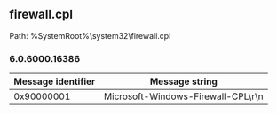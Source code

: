 ## firewall.cpl

Path: %SystemRoot%\system32\firewall.cpl

### 6.0.6000.16386

Message identifier | Message string
--- | ---
0x90000001 | Microsoft-Windows-Firewall-CPL\r\n
